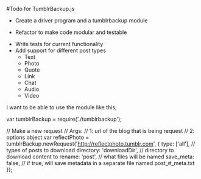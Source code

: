 #Todo for TumblrBackup.js

- Create a driver program and a tumblrbackup module
* Refactor to make code modular and testable
- Write tests for current functionality
- Add support for different post types
	- Text
	- Photo
	- Quote
	- Link
	- Chat
	- Audio
	- Video



I want to be able to use the module like this;

var tumblrBackup = require('./tumblrbackup');

// Make a new request
// Args:
// 		1: url of the blog that is being request
// 		2: options object
var reflectPhoto = tumblrBackup.newRequest('http://reflectphoto.tumblr.com', {
	type: ['all'], // types of posts to download
	directory: 'downloadDir', // directory to download content to
	rename: 'post', // what files will be named
	save_meta: false, // if true, will save metadata in a separate file named post_#_meta.txt
});